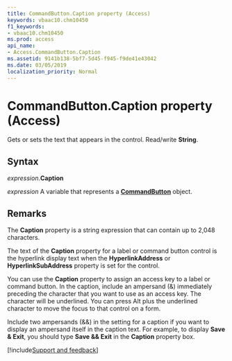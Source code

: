 ```yaml
---
title: CommandButton.Caption property (Access)
keywords: vbaac10.chm10450
f1_keywords:
- vbaac10.chm10450
ms.prod: access
api_name:
- Access.CommandButton.Caption
ms.assetid: 9141b138-5bf7-5d45-f945-f9de41e43042
ms.date: 03/05/2019
localization_priority: Normal
---
```



# CommandButton.Caption property (Access)

Gets or sets the text that appears in the control. Read/write **String**.


## Syntax

_expression_.**Caption**

_expression_ A variable that represents a **[CommandButton](Access.CommandButton.md)** object.


## Remarks

The **Caption** property is a string expression that can contain up to 2,048 characters.

The text of the **Caption** property for a label or command button control is the hyperlink display text when the **HyperlinkAddress** or **HyperlinkSubAddress** property is set for the control.

You can use the **Caption** property to assign an access key to a label or command button. In the caption, include an ampersand (&) immediately preceding the character that you want to use as an access key. The character will be underlined. You can press Alt plus the underlined character to move the focus to that control on a form.

Include two ampersands (&&) in the setting for a caption if you want to display an ampersand itself in the caption text. For example, to display **Save & Exit**, you should type **Save && Exit** in the **Caption** property box.


[!include[Support and feedback](~/includes/feedback-boilerplate.md)]